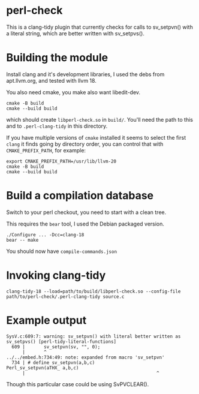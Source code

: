 perl-check
==========

This is a clang-tidy plugin that currently checks for calls to
sv_setpvn() with a literal string, which are better written with
sv_setpvs().

Building the module
========

Install clang and it's development libraries, I used the debs from
apt.llvm.org, and tested with llvm 18.

You also need cmake, you make also want libedit-dev.
```
cmake -B build
cmake --build build
```

which should create `libperl-check.so` in `build/`.  You'll need the
path to this and to `.perl-clang-tidy` in this directory.

If you have multiple versions of `cmake` installed it seems to select
the first `clang` it finds going by directory order, you can control
that with `CMAKE_PREFIX_PATH`, for example:

```
export CMAKE_PREFIX_PATH=/usr/lib/llvm-20
cmake -B build
cmake --build build
```

Build a compilation database
===

Switch to your perl checkout, you need to start with a clean tree.

This requires the `bear` tool, I used the Debian packaged version.

```
./Configure ... -Dcc=clang-18
bear -- make
```
You should now have `compile-commands.json`

Invoking clang-tidy
======

```
clang-tidy-18 --load=path/to/build/libperl-check.so --config-file path/to/perl-check/.perl-clang-tidy source.c
```

Example output
========
```
SysV.c:609:7: warning: sv_setpvn() with literal better written as sv_setpvs() [perl-tidy-literal-functions]
  609 |       sv_setpvn(sv, "", 0);
      |       ^
../../embed.h:734:49: note: expanded from macro 'sv_setpvn'
  734 | # define sv_setpvn(a,b,c)                       Perl_sv_setpvn(aTHX_ a,b,c)
      |                                                 ^
```
Though this particular case could be using SvPVCLEAR().
